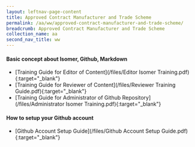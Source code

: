 ```yaml
---
layout: leftnav-page-content
title: Approved Contract Manufacturer and Trade Scheme
permalink: /aa/ww/approved-contract-manufacturer-and-trade-scheme/
breadcrumb: Approved Contract Manufacturer and Trade Scheme
collection_name: aa
second_nav_title: ww
---
```


#### **Basic concept about Isomer, Github, Markdown**
* [Training Guide for Editor of Content](/files/Editor Isomer Training.pdf){:target="_blank"}
* [Training Guide for Reviewer of Content](/files/Reviewer Training Guide.pdf){:target="_blank"}
* [Training Guide for Administrator of Github Repository](/files/Administrator Isomer Training.pdf){:target="_blank"}


#### **How to setup your Github account**
* [Github Account Setup Guide](/files/Github Account Setup Guide.pdf){:target="_blank"}
